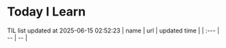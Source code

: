 # Today I Learn 
TIL list updated at 2025-06-15 02:52:23
| name | url | updated time |
| :--- | -- | -- |
